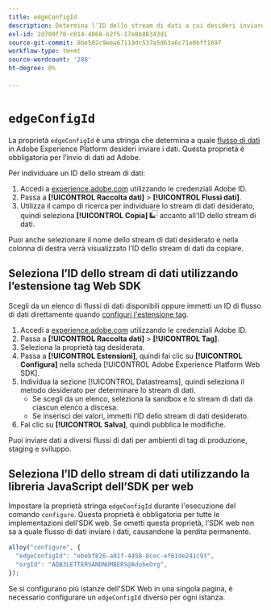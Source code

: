 ```yaml
---
title: edgeConfigId
description: Determina l’ID dello stream di dati a cui desideri inviare i dati.
exl-id: 2d709f70-c014-4868-b2f5-17e8b88343d1
source-git-commit: 8be502c9eea67119dc537a5d63a6c71e0bff1697
workflow-type: tm+mt
source-wordcount: '288'
ht-degree: 0%

---
```


# `edgeConfigId`

La proprietà `edgeConfigId` è una stringa che determina a quale [flusso di dati](../../../datastreams/overview.md) in Adobe Experience Platform desideri inviare i dati. Questa proprietà è obbligatoria per l’invio di dati ad Adobe.

Per individuare un ID dello stream di dati:

1. Accedi a [experience.adobe.com](https://experience.adobe.com) utilizzando le credenziali Adobe ID.
1. Passa a **[!UICONTROL Raccolta dati]** > **[!UICONTROL Flussi dati]**.
1. Utilizza il campo di ricerca per individuare lo stream di dati desiderato, quindi seleziona **[!UICONTROL Copia]** ![Copia](../../assets/copy.png) accanto all&#39;ID dello stream di dati.

Puoi anche selezionare il nome dello stream di dati desiderato e nella colonna di destra verrà visualizzato l’ID dello stream di dati da copiare.

## Seleziona l’ID dello stream di dati utilizzando l’estensione tag Web SDK

Scegli da un elenco di flussi di dati disponibili oppure immetti un ID di flusso di dati direttamente quando [configuri l&#39;estensione tag](/help/tags/extensions/client/web-sdk/web-sdk-extension-configuration.md).

1. Accedi a [experience.adobe.com](https://experience.adobe.com) utilizzando le credenziali Adobe ID.
1. Passa a **[!UICONTROL Raccolta dati]** > **[!UICONTROL Tag]**.
1. Seleziona la proprietà tag desiderata.
1. Passa a **[!UICONTROL Estensioni]**, quindi fai clic su **[!UICONTROL Configura]** nella scheda [!UICONTROL Adobe Experience Platform Web SDK].
1. Individua la sezione [!UICONTROL Datastreams], quindi seleziona il metodo desiderato per determinare lo stream di dati.
   * Se scegli da un elenco, seleziona la sandbox e lo stream di dati da ciascun elenco a discesa.
   * Se inserisci dei valori, immetti l’ID dello stream di dati desiderato.
1. Fai clic su **[!UICONTROL Salva]**, quindi pubblica le modifiche.

Puoi inviare dati a diversi flussi di dati per ambienti di tag di produzione, staging e sviluppo.

## Seleziona l’ID dello stream di dati utilizzando la libreria JavaScript dell’SDK per web

Impostare la proprietà stringa `edgeConfigId` durante l&#39;esecuzione del comando `configure`. Questa proprietà è obbligatoria per tutte le implementazioni dell’SDK web. Se ometti questa proprietà, l’SDK web non sa a quale flusso di dati inviare i dati, causandone la perdita permanente.

```js
alloy("configure", {
  "edgeConfigId": "ebebf826-a01f-4458-8cec-ef61de241c93",
  "orgId": "ADB3LETTERSANDNUMBERS@AdobeOrg",
});
```

Se si configurano più istanze dell&#39;SDK Web in una singola pagina, è necessario configurare un `edgeConfigId` diverso per ogni istanza.
